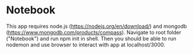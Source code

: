 # Notebook
This app requires node.js (https://nodejs.org/en/download/) and mongodb (https://www.mongodb.com/products/compass). Navigate to root folder ("Notebook")
and run npm init in shell. Then you should be able to run nodemon and use browser to interact with app at localhost/3000.
